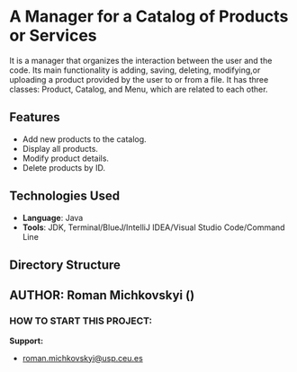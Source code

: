 # A Manager for a Catalog of Products or Services




It is a manager that organizes the interaction between the user and the code. Its main functionality is adding, saving, deleting, modifying,or uploading a product provided by the user to or from a file. It has three classes: Product, Catalog, and Menu, which are related to each other.


## Features
- Add new products to the catalog.
- Display all products.
- Modify product details.
- Delete products by ID.

## Technologies Used
- **Language**: Java
- **Tools**: JDK, Terminal/BlueJ/IntelliJ IDEA/Visual Studio Code/Command Line


## Directory Structure



## AUTHOR: Roman Michkovskyi ()

### HOW TO START THIS PROJECT:

**Support:**
- roman.michkovskyi@usp.ceu.es

